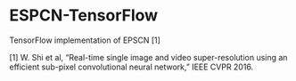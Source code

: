 # ESPCN-TensorFlow
TensorFlow implementation of EPSCN [1]

[1] W. Shi et al, “Real-time single image and video super-resolution using an efficient sub-pixel convolutional neural network,” IEEE CVPR 2016.

